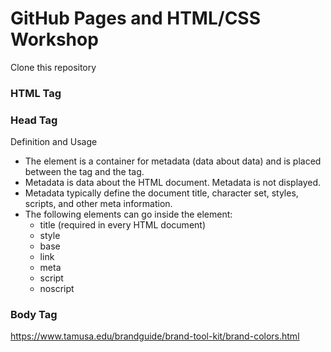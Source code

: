 # GitHub Pages and HTML/CSS Workshop

Clone this repository

### HTML Tag


### Head Tag
Definition and Usage
* The <head> element is a container for metadata (data about data) and is placed between the <html> tag and the <body> tag.
* Metadata is data about the HTML document. Metadata is not displayed.
* Metadata typically define the document title, character set, styles, scripts, and other meta information.
* The following elements can go inside the <head> element:
    * title (required in every HTML document)
    * style
    * base
    * link
    * meta
    * script
    * noscript

### Body Tag



https://www.tamusa.edu/brandguide/brand-tool-kit/brand-colors.html

